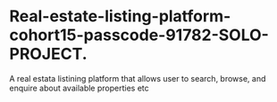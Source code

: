 # Real-estate-listing-platform-cohort15-passcode-91782-SOLO-PROJECT.
A real estata listining platform that allows user to search, browse, and enquire about available properties etc
